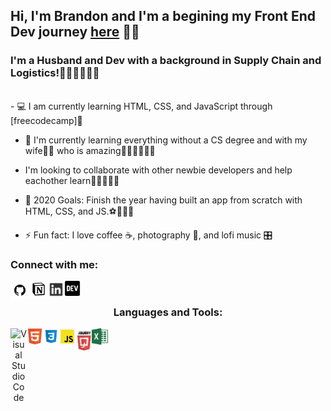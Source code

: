 ## Hi, I'm Brandon and I'm a begining my Front End Dev journey [here](https://github.com/brndndev/100-days-of-code/blob/master/log.md)  👋🏾

### I'm a Husband and Dev with a background in Supply Chain and Logistics!👷🏾‍♂️👨🏾‍💻
<br />
- 💻 I am currently learning HTML, CSS, and JavaScript through [freecodecamp]👾

- 📓 I'm currently learning everything without a CS degree and with my wife👰🏾 who is amazing👨🏾‍🎓👩🏾‍🎓

- I'm looking to collaborate with other newbie developers and help eachother learn🏃🏾‍♂️🏃🏾
- 🥅 2020 Goals: Finish the year having built an app from scratch with HTML, CSS, and JS.⚽️🏃🏾‍♂️

- ⚡️ Fun fact: I love coffee ☕️, photography 📸, and lofi music 🎛

### Connect with me:

<img align="left" alt="https://github.com/brndndev" width="30px" src="/images/githubimages-1.png" />

<img align="left"  alt="https://www.notion.so/7a13ec7f3cf346768deff36f8f5f1655?v=5156e0f7a6184a15af814995e2787583&showMoveTo=true" width="30px" src="/images/notion-1.jpeg" />

<img align="left"  alt="https://www.linkedin.com/brandon-j-price/" width="26px" src="/images/linkedin.png" />

<img align="left"  alt="https://dev.to/brndndev" width="26px" src="/images/devto.svg" />

<br />

<center>

### Languages and Tools:
<img align="left"  alt="Visual Studio Code" width="26px" src="1024px-Visual_Studio_Code_1.35_icon.svg.png" />

<img align="left"  alt="HTML" width="26px" src="/images/html5-40-1175193.png" />

<img align="left"  alt="CSS" width="26px" src="/images/css.png" />

<img align="left"  alt="JavaScript" width="26px" src="/images/javascript-icon-png-favpng-ruDBDhxzVxWHgXXtH2Hi1XzJf.jpg" />

<img align="left"  alt="JQuery" width="26px" src="/images/jquery-icon-16.jpg.png" />

<img align="left"  alt="Excel" width="26px" src="/images/1043px-Microsoft_Excel_2013_logo.svg.png" />


<br />
<br />
<center />